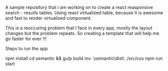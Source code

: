 A sample repository that i am working on to create a react reasponsive search - results tables. Using react virtualized table, because it is awesome and fast to render virtualized component.

This is a reoccuring problem that I face in every app, mostly the layout changes but the problem repeats. So creating a template that will help me go faster for ever !!!

Steps to run the app

npm install
cd semantic && gulp build
mv .\semantic\dist\ ./src/css
npm run start
